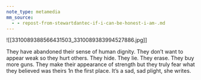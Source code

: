 ```yaml
---
note_type: metamedia
mm_source:
  - - repost-from-stewartdantec-if-i-can-be-honest-i-am-.md
---
```


![[3310089388566431503_3310089383994527886.jpg]]

They have abandoned their sense
of human dignity. They don’t want
to appear weak so they hurt others.
They hide. They lie. They erase.
They buy more guns. They make
their appearance of strength but
they truly fear what they believed
was theirs 1n the first place. It’s a
sad, sad plight, she writes.

